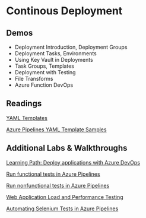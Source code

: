 # Continous Deployment

## Demos

- Deployment Introduction, Deployment Groups
- Deployment Tasks, Environments
- Using Key Vault in Deployments
- Task Groups, Templates
- Deployment with Testing
- File Transforms
- Azure Function DevOps

## Readings

[YAML Templates](https://docs.microsoft.com/en-us/azure/devops/pipelines/process/templates?view=azure-devops)

[Azure Pipelines YAML Template Samples](https://github.com/microsoft/azure-pipelines-yaml/tree/master/templates)


## Additional Labs & Walkthroughs

[Learning Path: Deploy applications with Azure DevOps](https://docs.microsoft.com/en-us/learn/paths/deploy-applications-with-azure-devops/)

[Run functional tests in Azure Pipelines](https://docs.microsoft.com/en-us/learn/modules/run-functional-tests-azure-pipelines/)

[Run nonfunctional tests in Azure Pipelines](https://docs.microsoft.com/en-us/learn/modules/run-non-functional-tests-azure-pipelines/)

[Web Application Load and Performance Testing](https://azuredevopslabs.com/labs/azuredevops/load/)

[Automating Selenium Tests in Azure Pipelines](https://www.azuredevopslabs.com/labs/vstsextend/Selenium/)
